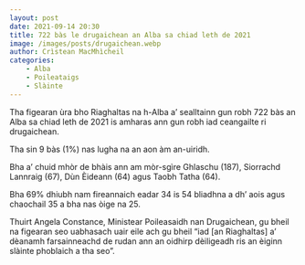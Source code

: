 ```yaml
---
layout: post
date: 2021-09-14 20:30
title: 722 bàs le drugaichean an Alba sa chiad leth de 2021
image: /images/posts/drugaichean.webp
author: Crìstean MacMhìcheil
categories:
    - Alba
    - Poileataigs
    - Slàinte
---
```

Tha figearan ùra bho Riaghaltas na h-Alba a’ sealltainn gun robh 722 bàs an Alba sa chiad leth de 2021 is amharas ann gun robh iad ceangailte ri drugaichean.

Tha sin 9 bàs (1%) nas lugha na an aon àm an-uiridh.

Bha a’ chuid mhòr de bhàis ann am mòr-sgìre Ghlaschu (187), Siorrachd Lannraig (67), Dùn Èideann (64) agus Taobh Tatha (64).

Bha 69% dhiubh nam fireannaich eadar 34 is 54 bliadhna a dh’ aois agus chaochail 35 a bha nas òige na 25.

Thuirt Angela Constance, Ministear Poileasaidh nan Drugaichean, gu bheil na figearan seo uabhasach uair eile ach gu bheil “iad \[an Riaghaltas\] a’ dèanamh farsainneachd de rudan ann an oidhirp dèiligeadh ris an èiginn slàinte phoblaich a tha seo”.
